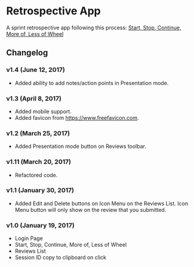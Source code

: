 # Retrospective App 

A sprint retrospective app following this process: [Start, Stop, Continue, More of, Less of Wheel](http://retrospectivewiki.org/index.php?title=Start,_Stop,_Continue,_More_of,_Less_of_Wheel)

## Changelog

### v1.4 (June 12, 2017)
* Added ability to add notes/action points in Presentation mode.

### v1.3 (April 8, 2017)
* Added mobile support.
* Added favicon from https://www.freefavicon.com.

### v1.2 (March 25, 2017)
* Added Presentation mode button on Reviews toolbar.

### v1.11 (March 20, 2017)
* Refactored code.

### v1.1 (January 30, 2017)
* Added Edit and Delete buttons on Icon Menu on the Reviews List. Icon Menu button will only show on the review that you submitted.

### v1.0 (January 19, 2017)
* Login Page
* Start, Stop, Continue, More of, Less of Wheel
* Reviews List
* Session ID copy to clipboard on click
